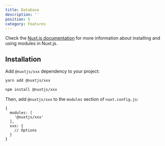 ```yaml
---
title: Database
description: ''
position: 5
category: Features
---
```


Check the [Nuxt.js documentation](https://nuxtjs.org/guides/configuration-glossary/configuration-modules) for more information about installing and using modules in Nuxt.js.

## Installation

Add `@nuxtjs/xxx` dependency to your project:

<code-group>
  <code-block label="Yarn" active>

  ```bash
  yarn add @nuxtjs/xxx
  ```

  </code-block>
  <code-block label="NPM">

  ```bash
  npm install @nuxtjs/xxx
  ```

  </code-block>
</code-group>

Then, add `@nuxtjs/xxx` to the `modules` section of `nuxt.config.js`:

```js[nuxt.config.js]
{
  modules: [
    '@nuxtjs/xxx'
  ],
  xxx: {
    // Options
  }
}
```
